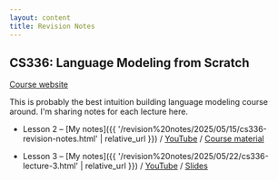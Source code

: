 ```yaml
---
layout: content
title: Revision Notes
---
```


## CS336: Language Modeling from Scratch
[Course website](https://stanford-cs336.github.io/spring2025/)

This is probably the best intuition building language modeling course around. I'm sharing notes for each lecture here.

- Lesson 2 – [My notes]({{ '/revision%20notes/2025/05/15/cs336-revision-notes.html' | relative_url }}) /
  [YouTube](https://www.youtube.com/watch?v=dQw4w9WgXcQ) /
  [Course material](https://stanford-cs336.github.io/spring2025/lectures/2)

- Lesson 3 – [My notes]({{ '/revision%20notes/2025/05/22/cs336-lecture-3.html' | relative_url }}) /
  [YouTube](https://www.youtube.com/watch?v=ptFiH_bHnJw) /
  [Slides](https://github.com/stanford-cs336/spring2024-lectures/blob/main/nonexecutable/Lecture%203%20-%20architecture.pdf)
